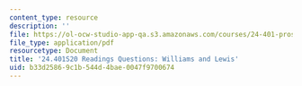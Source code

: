 ```yaml
---
content_type: resource
description: ''
file: https://ol-ocw-studio-app-qa.s3.amazonaws.com/courses/24-401-proseminar-in-philosophy-ii-spring-2020/b33d25869c1b544d4bae0047f9700674_MIT24_401S20_Questions9.pdf
file_type: application/pdf
resourcetype: Document
title: '24.401S20 Readings Questions: Williams and Lewis'
uid: b33d2586-9c1b-544d-4bae-0047f9700674
---
```

